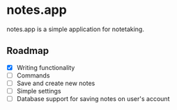# notes.app

notes.app is a simple application for notetaking.

## Roadmap

- [x] Writing functionality
- [ ] Commands
- [ ] Save and create new notes
- [ ] Simple settings
- [ ] Database support for saving notes on user's account
